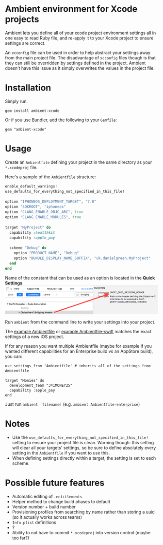 Ambient environment for Xcode projects
======================================

Ambient lets you define all of your xcode project environment settings all in one easy to read Ruby file, and re-apply it to your Xcode project to ensure settings are correct.

An `xcconfig` file can be used in order to help abstract your settings away from the main project file. The disadvantage of `xcconfig` files though is that they can still be overridden by settings defined in the project. Ambient doesn't have this issue as it simply overwrites the values in the project file.

Installation
============

Simply run:
```
gem install ambient-xcode
```

Or if you use Bundler, add the following to your `Gemfile`:
```
gem "ambient-xcode"
```

Usage
=====

Create an `Ambientfile` defining your project in the same directory as your `*.xcodeproj` file.

Here's a sample of the `Ambientfile` structure:
```ruby
enable_default_warnings!
use_defaults_for_everything_not_specified_in_this_file!

option "IPHONEOS_DEPLOYMENT_TARGET", "7.0"
option "SDKROOT", "iphoneos"
option "CLANG_ENABLE_OBJC_ARC", true
option "CLANG_ENABLE_MODULES", true

target "MyProject" do
  capability :healthkit
  capability :apple_pay

  scheme "Debug" do
    option "PRODUCT_NAME", "Debug"
    option "BUNDLE_DISPLAY_NAME_SUFFIX", "uk.danielgreen.MyProject"
  end
end
```

Name of the constant that can be used as an option is located in the **Quick Settings**
![Constants](example/images/Constant.png)

Run `ambient` from the command line to write your settings into your project.

The [example Ambientfile](https://github.com/Dan2552/ambient-xcode/blob/master/example/Ambientfile) or [example Ambientfile-swift](https://github.com/Dan2552/ambient-xcode/blob/master/example/Ambientfile-swift) matches the exact settings of a new iOS project.

If for any reason you want multiple Ambientfile (maybe for example if you wanted different capabilities for an Enterprise build vs an AppStore build), you can:
```
use_settings_from 'Ambientfile' # inherits all of the settings from Ambientfile

target "Monies" do
  development_team "341MONEY25"
  capability :apple_pay
end
```

Just run `ambient [filename]` (e.g. `ambient Ambientfile-enterprise`)

Notes
=====

- Use the `use_defaults_for_everything_not_specified_in_this_file!` setting to ensure your project file is clean. Warning though: this setting will clear all your targets' settings, so be sure to define absolutely every setting in the `Ambientfile` if you want to use this.
- When defining settings directly within a target, the setting is set to each scheme.


Possible future features
========================

- Automatic editing of `.entitlements`
- Helper method to change build phases to default
- Version number + build number
- Provisioning profiles from searching by name rather than storing a uuid (so it actually works across teams)
- `Info.plist` definitions
- ?
- Ability to not have to commit `*.xcodeproj` into version control (maybe too far?)
